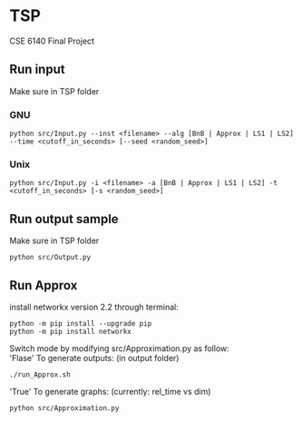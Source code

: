 # TSP
CSE 6140 Final Project

## Run input
Make sure in TSP folder
### GNU
```
python src/Input.py --inst <filename> --alg [BnB | Approx | LS1 | LS2] --time <cutoff_in_seconds> [--seed <random_seed>]
```
### Unix
```
python src/Input.py -i <filename> -a [BnB | Approx | LS1 | LS2] -t <cutoff_in_seconds> [-s <random_seed>]
```

## Run output sample
Make sure in TSP folder
```
python src/Output.py
```

## Run Approx
install networkx version 2.2 through terminal:
```
python -m pip install --upgrade pip
python -m pip install networkx
```

Switch mode by modifying src/Approximation.py as follow: <br />
'Flase' To generate outputs:
(in output folder)
```
./run_Approx.sh
```
'True' To generate graphs:
(currently: rel_time vs dim)
```
python src/Approximation.py
```
